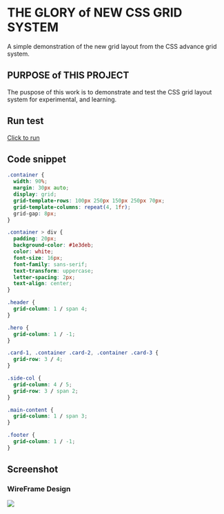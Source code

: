 # THE GLORY of NEW CSS GRID SYSTEM
A simple demonstration of the new grid layout from the CSS advance grid system.

## PURPOSE of THIS PROJECT
The puspose of this work is to demonstrate and test the CSS grid layout system for experimental, and learning.

## Run test
[Click to run](https://tvn9.github.io/glory-of-newgrid/)

## Code snippet
```css
.container { 
  width: 90%;
  margin: 30px auto;
  display: grid;
  grid-template-rows: 100px 250px 150px 250px 70px;
  grid-template-columns: repeat(4, 1fr);
  grid-gap: 8px;
}

.container > div {
  padding: 20px;
  background-color: #1e3deb;
  color: white;
  font-size: 16px;
  font-family: sans-serif;
  text-transform: uppercase;
  letter-spacing: 2px;
  text-align: center;
}

.header {
  grid-column: 1 / span 4;
}

.hero {
  grid-column: 1 / -1;
}

.card-1, .container .card-2, .container .card-3 {
  grid-row: 3 / 4;
}

.side-col {
  grid-column: 4 / 5;
  grid-row: 3 / span 2;
}

.main-content {
  grid-column: 1 / span 3;
}

.footer {
  grid-column: 1 / -1;
}

```

## Screenshot
### WireFrame Design
![](img/newgrid.jpg)

